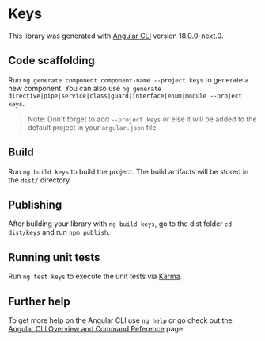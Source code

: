 # Keys

This library was generated with [Angular CLI](https://github.com/angular/angular-cli) version 18.0.0-next.0.

## Code scaffolding

Run `ng generate component component-name --project keys` to generate a new component. You can also use `ng generate directive|pipe|service|class|guard|interface|enum|module --project keys`.
> Note: Don't forget to add `--project keys` or else it will be added to the default project in your `angular.json` file. 

## Build

Run `ng build keys` to build the project. The build artifacts will be stored in the `dist/` directory.

## Publishing

After building your library with `ng build keys`, go to the dist folder `cd dist/keys` and run `npm publish`.

## Running unit tests

Run `ng test keys` to execute the unit tests via [Karma](https://karma-runner.github.io).

## Further help

To get more help on the Angular CLI use `ng help` or go check out the [Angular CLI Overview and Command Reference](https://angular.io/cli) page.
